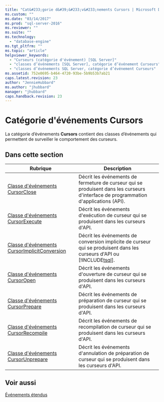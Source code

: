 ```yaml
---
title: "Cat&#233;gorie d&#39;&#233;v&#233;nements Cursors | Microsoft Docs"
ms.custom: ""
ms.date: "03/14/2017"
ms.prod: "sql-server-2016"
ms.reviewer: ""
ms.suite: ""
ms.technology: 
  - "database-engine"
ms.tgt_pltfrm: ""
ms.topic: "article"
helpviewer_keywords: 
  - "Curseurs (catégorie d'événement) [SQL Server]"
  - "classes d’événements [SQL Server], catégorie d’événement Curseurs"
  - "classes d’événements SQL Server, catégorie d’événement Curseurs"
ms.assetid: 752e0695-b464-4720-93be-5b9b53b7ab21
caps.latest.revision: 23
author: "JennieHubbard"
ms.author: "jhubbard"
manager: "jhubbard"
caps.handback.revision: 23
---
```

# Cat&#233;gorie d&#39;&#233;v&#233;nements Cursors
  La catégorie d’événements **Cursors** contient des classes d’événements qui permettent de surveiller le comportement des curseurs.  
  
## Dans cette section  
  
|Rubrique|Description|  
|-----------|-----------------|  
|[Classe d'événements CursorClose](../../relational-databases/event-classes/cursorclose-event-class.md)|Décrit les événements de fermeture de curseur qui se produisent dans les curseurs d'interface de programmation d'applications (API).|  
|[Classe d'événements CursorExecute](../../relational-databases/event-classes/cursorexecute-event-class.md)|Décrit les événements d'exécution de curseur qui se produisent dans les curseurs d'API.|  
|[Classe d'événements CursorImplicitConversion](../../relational-databases/event-classes/cursorimplicitconversion-event-class.md)|Décrit les événements de conversion implicite de curseur qui se produisent dans les curseurs d'API ou [!INCLUDE[tsql](../../includes/tsql-md.md)].|  
|[Classe d'événements CursorOpen](../../relational-databases/event-classes/cursoropen-event-class.md)|Décrit les événements d'ouverture de curseur qui se produisent dans les curseurs d'API.|  
|[Classe d'événements CursorPrepare](../../relational-databases/event-classes/cursorprepare-event-class.md)|Décrit les événements de préparation de curseur qui se produisent dans les curseurs d'API.|  
|[Classe d'événements CursorRecompile](../../relational-databases/event-classes/cursorrecompile-event-class.md)|Décrit les événements de recompilation de curseur qui se produisent dans les curseurs d'API.|  
|[Classe d'événements CursorUnprepare](../../relational-databases/event-classes/cursorunprepare-event-class.md)|Décrit les événements d'annulation de préparation de curseur qui se produisent dans les curseurs d'API.|  
  
## Voir aussi  
 [Événements étendus](../../relational-databases/extended-events/extended-events.md)  
  
  